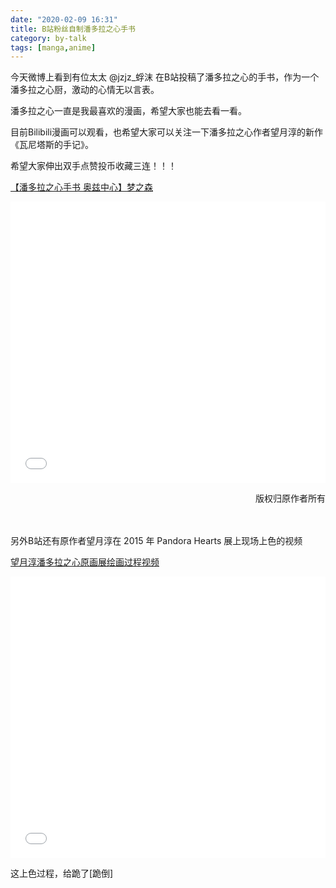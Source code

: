 ```yaml
---
date: "2020-02-09 16:31"
title: B站粉丝自制潘多拉之心手书
category: by-talk
tags: [manga,anime]
---
```

今天微博上看到有位太太 @jzjz\_蜉沫 在B站投稿了潘多拉之心的手书，作为一个潘多拉之心厨，激动的心情无以言表。

潘多拉之心一直是我最喜欢的漫画，希望大家也能去看一看。

<!-- more -->

目前Bilibili漫画可以观看，也希望大家可以关注一下潘多拉之心作者望月淳的新作《瓦尼塔斯的手记》。

希望大家伸出双手点赞投币收藏三连！！！

[【潘多拉之心手书 奥兹中心】梦之森](https://www.bilibili.com/video/av87477686")

<iframe src="//player.bilibili.com/player.html?aid=87477686&amp;cid=149466553&amp;page=1&amp;high_quality=1&amp;danmaku=0" allowfullscreen="allowfullscreen" width="100%" height="450" scrolling="no" frameborder="0" sandbox="allow-top-navigation allow-same-origin allow-forms allow-scripts" class="bilivideo"></iframe>

<br>
<p class="little" align="right">版权归原作者所有</p>
<br>
<br>
另外B站还有原作者望月淳在 2015 年 Pandora Hearts 展上现场上色的视频

[望月淳潘多拉之心原画展绘画过程视频](https://www.bilibili.com/video/av2348817"望月淳潘多拉之心原画展绘画过程视频")

<iframe src="//player.bilibili.com/player.html?aid=2348817&amp;cid=3668304&amp;page=1&amp;high_quality=1&amp;danmaku=0" allowfullscreen="allowfullscreen" width="100%" height="450" scrolling="no" frameborder="0" sandbox="allow-top-navigation allow-same-origin allow-forms allow-scripts" class="bilivideo"></iframe>

这上色过程，给跪了\[跪倒\]

<script src="{{ site.baseurl }}/assets/js/adjust.js">
